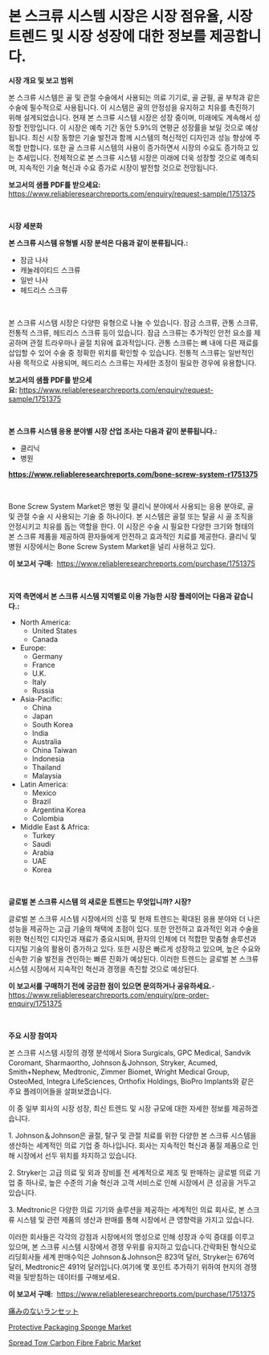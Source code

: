 <p><h1>본 스크류 시스템 시장은 시장 점유율, 시장 트렌드 및 시장 성장에 대한 정보를 제공합니다.</h1></p><p><strong>시장 개요 및 보고 범위</strong></p>
<p><p>본 스크류 시스템은 골 및 관절 수술에서 사용되는 의료 기기로, 골 균필, 골 부착과 같은 수술에 필수적으로 사용됩니다. 이 시스템은 골의 안정성을 유지하고 치유를 촉진하기 위해 설계되었습니다. 현재 본 스크류 시스템 시장은 성장 중이며, 미래에도 계속해서 성장할 전망입니다. 이 시장은 예측 기간 동안 5.9%의 연평균 성장률을 보일 것으로 예상됩니다. 최신 시장 동향은 기술 발전과 함께 시스템의 혁신적인 디자인과 성능 향상에 주목할 만합니다. 또한 골 스크류 시스템의 사용이 증가하면서 시장의 수요도 증가하고 있는 추세입니다. 전체적으로 본 스크류 시스템 시장은 미래에 더욱 성장할 것으로 예측되며, 지속적인 기술 혁신과 수요 증가로 시장이 발전할 것으로 전망됩니다.</p></p>
<p><strong>보고서의 샘플 PDF를 받으세요:</strong> <a href="https://www.reliableresearchreports.com/enquiry/request-sample/1751375">https://www.reliableresearchreports.com/enquiry/request-sample/1751375</a></p>
<p>&nbsp;</p>
<p><strong>시장 세분화</strong></p>
<p><strong>본 스크류 시스템 유형별 시장 분석은 다음과 같이 분류됩니다.:</strong></p>
<p><ul><li>잠금 나사</li><li>캐눌레이티드 스크류</li><li>일반 나사</li><li>헤드리스 스크류</li></ul></p>
<p>&nbsp;</p>
<p><p>본 스크류 시스템 시장은 다양한 유형으로 나눌 수 있습니다. 잠금 스크류, 관통 스크류, 전통적 스크류, 헤드리스 스크류 등이 있습니다. 잠금 스크류는 추가적인 안전 요소를 제공하며 관절 트라우마나 골절 치유에 효과적입니다. 관통 스크류는 뼈 내에 다른 재료를 삽입할 수 있어 수술 중 정확한 위치를 확인할 수 있습니다. 전통적 스크류는 일반적인 사용 목적으로 사용되며, 헤드리스 스크류는 자세한 조정이 필요한 경우에 유용합니다.</p></p>
<p><strong>보고서의 샘플 PDF를 받으세요:</strong>&nbsp;<a href="https://www.reliableresearchreports.com/enquiry/request-sample/1751375">https://www.reliableresearchreports.com/enquiry/request-sample/1751375</a></p>
<p>&nbsp;</p>
<p><strong> 본 스크류 시스템 응용 분야별 시장 산업 조사는 다음과 같이 분류됩니다.:</strong></p>
<p><ul><li>클리닉</li><li>병원</li></ul></p>
<p><strong><a href="https://www.reliableresearchreports.com/bone-screw-system-r1751375">https://www.reliableresearchreports.com/bone-screw-system-r1751375</a></strong></p>
<p>&nbsp;</p>
<p><p>Bone Screw System Market은 병원 및 클리닉 분야에서 사용되는 응용 분야로, 골 및 관절 수술 시 사용되는 기술 중 하나이다. 본 시스템은 골절 또는 탈골 시 골 조직을 안정시키고 치유를 돕는 역할을 한다. 이 시장은 수술 시 필요한 다양한 크기와 형태의 본 스크류 제품을 제공하여 환자들에게 안전하고 효과적인 치료를 제공한다. 클리닉 및 병원 시장에서는 Bone Screw System Market을 널리 사용하고 있다.</p></p>
<p><strong>이 보고서 구매:</strong>&nbsp; <a href="https://www.reliableresearchreports.com/purchase/1751375">https://www.reliableresearchreports.com/purchase/1751375</a></p>
<p>&nbsp;</p>
<p><strong>지역 측면에서 본 스크류 시스템 지역별로 이용 가능한 시장 플레이어는 다음과 같습니다.:</strong></p>
<p><ul>
    <li>
        North America:
        <ul>
            <li>United States</li>
            <li>Canada</li>
        </ul>
    </li>
    <li>
        Europe:
        <ul>
            <li>Germany</li>
            <li>France</li>
            <li>U.K.</li>
            <li>Italy</li>
            <li>Russia</li>
        </ul>
    </li>
    <li>
        Asia-Pacific:
        <ul>
            <li>China</li>
            <li>Japan</li>
            <li>South Korea</li>
            <li>India</li>
            <li>Australia</li>
            <li>China Taiwan</li>
            <li>Indonesia</li>
            <li>Thailand</li>
            <li>Malaysia</li>
        </ul>
    </li>
    <li>
        Latin America:
        <ul>
            <li>Mexico</li>
            <li>Brazil</li>
            <li>Argentina Korea</li>
            <li>Colombia</li>
        </ul>
    </li>
    <li>
        Middle East & Africa:
        <ul>
            <li>Turkey</li>
            <li>Saudi</li>
            <li>Arabia</li>
            <li>UAE</li>
            <li>Korea</li>
        </ul>
    </li>
    </ul></p>
<p>&nbsp;</p>
<p><strong>글로벌 본 스크류 시스템 의 새로운 트렌드는 무엇입니까? 시장?</strong></p>
<p><p>글로벌 본 스크류 시스템 시장에서의 신흥 및 현재 트렌드는 확대된 응용 분야와 더 나은 성능을 제공하는 고급 기술의 채택에 초점이 있다. 또한 안전하고 효과적인 외과 수술을 위한 혁신적인 디자인과 재료가 중요시되며, 환자의 인체에 더 적합한 맞춤형 솔루션과 디지털 기술의 활용이 증가하고 있다. 또한 시장은 빠르게 성장하고 있으며, 높은 수요와 신속한 기술 발전을 견인하는 빠른 진화가 예상된다. 이러한 트렌드는 글로벌 본 스크류 시스템 시장에서 지속적인 혁신과 경쟁을 촉진할 것으로 예상된다.</p></p>
<p><strong>이 보고서를 구매하기 전에 궁금한 점이 있으면 문의하거나 공유하세요.</strong>- <a href="https://www.reliableresearchreports.com/enquiry/pre-order-enquiry/1751375">https://www.reliableresearchreports.com/enquiry/pre-order-enquiry/1751375</a></p>
<p>&nbsp;</p>
<p><strong>주요 시장 참여자</strong></p>
<p><p>본 스크류 시스템 시장의 경쟁 분석에서 Siora Surgicals, GPC Medical, Sandvik Coromant, Sharmaortho, Johnson＆Johnson, Stryker, Acumed, Smith+Nephew, Medtronic, Zimmer Biomet, Wright Medical Group, OsteoMed, Integra LifeSciences, Orthofix Holdings, BioPro Implants와 같은 주요 플레이어들을 살펴보겠습니다. </p><p>이 중 일부 회사의 시장 성장, 최신 트렌드 및 시장 규모에 대한 자세한 정보를 제공하겠습니다.</p><p>1. Johnson＆Johnson은 골절, 탈구 및 관절 치료를 위한 다양한 본 스크류 시스템을 생산하는 세계적인 의료 기업 중 하나입니다. 회사는 지속적인 혁신과 품질 제품으로 인해 시장에서 선두 위치를 차지하고 있습니다.</p><p>2. Stryker는 고급 의료 및 외과 장비를 전 세계적으로 제조 및 판매하는 글로벌 의료 기업 중 하나로, 높은 수준의 기술 혁신과 고객 서비스로 인해 시장에서 큰 성공을 거두고 있습니다.</p><p>3. Medtronic은 다양한 의료 기기와 솔루션을 제공하는 세계적인 의료 회사로, 본 스크류 시스템 및 관련 제품의 생산과 판매를 통해 시장에서 큰 영향력을 가지고 있습니다.</p><p>이러한 회사들은 각각의 강점과 시장에서의 명성으로 인해 성장과 수익 증대를 이루고 있으며, 본 스크류 시스템 시장에서 경쟁 우위를 유지하고 있습니다.간략화된 형식으로 리딩회사들 세계 판매수익은 Johnson＆Johnson은 823억 달러, Stryker는 676억 달러, Medtronic은 491억 달러입니다.여기에 몇 포인트 추가하기 위하여 현지의 경쟁력을 뒷받침하는 데이터를 구해보세요.</p></p>
<p><strong>이 보고서 구매:</strong>&nbsp;&nbsp;<a href="https://www.reliableresearchreports.com/purchase/1751375">https://www.reliableresearchreports.com/purchase/1751375</a></p>
<p><p><a href="https://github.com/zekaoe592392/Market-Research-Report-List-1/blob/main/136233724389.md">痛みのないランセット</a></p><p><a href="https://www.linkedin.com/pulse/protective-packaging-sponge-market-size-reflecting-forecast-3e5bc?trackingId=Eg6Bc4y%2FO8HEIqegvw3f0A%3D%3D">Protective Packaging Sponge Market</a></p><p><a href="https://www.linkedin.com/pulse/spread-tow-carbon-fibre-fabric-market-growth-trends-zvgje?trackingId=NEYf7Ky1x0mSuIgsFA4jwA%3D%3D">Spread Tow Carbon Fibre Fabric Market</a></p></p>